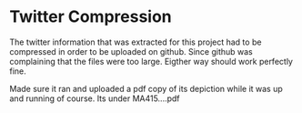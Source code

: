 # Twitter Compression

The twitter information that was extracted for this project had to be compressed in order to be uploaded on github. Since github was complaining that the files were too large. Eigther way should work perfectly fine.

Made sure it ran and uploaded a pdf copy of its depiction while it was up and running of course. Its under MA415....pdf
